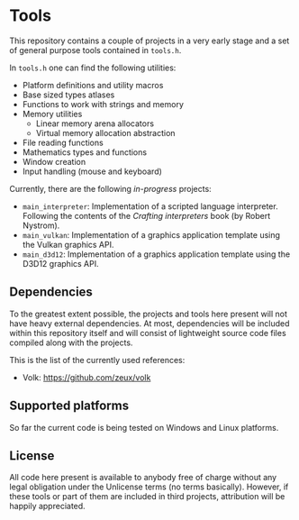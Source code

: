 # Tools

This repository contains a couple of projects in a very early stage and a set of general purpose tools contained in `tools.h`.

In `tools.h` one can find the following utilities:

* Platform definitions and utility macros
* Base sized types atlases
* Functions to work with strings and memory
* Memory utilities
  - Linear memory arena allocators
  - Virtual memory allocation abstraction
* File reading functions
* Mathematics types and functions
* Window creation
* Input handling (mouse and keyboard)

Currently, there are the following *in-progress* projects:

* `main_interpreter`: Implementation of a scripted language interpreter. Following the contents of the *Crafting interpreters* book (by Robert Nystrom).
* `main_vulkan`: Implementation of a graphics application template using the Vulkan graphics API.
* `main_d3d12`: Implementation of a graphics application template using the D3D12 graphics API.


## Dependencies

To the greatest extent possible, the projects and tools here present will not have heavy external dependencies. At most, dependencies will be included within this repository itself and will consist of lightweight source code files compiled along with the projects.

This is the list of the currently used references:

* Volk: https://github.com/zeux/volk


## Supported platforms

So far the current code is being tested on Windows and Linux platforms.


## License

All code here present is available to anybody free of charge without any legal obligation under the Unlicense terms (no terms basically). However, if these tools or part of them are included in third projects, attribution will be happily appreciated.

